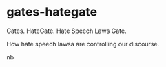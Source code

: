 # gates-hategate
Gates. HateGate. Hate Speech Laws Gate.

How hate speech lawsa are controlling our discourse.

nb
